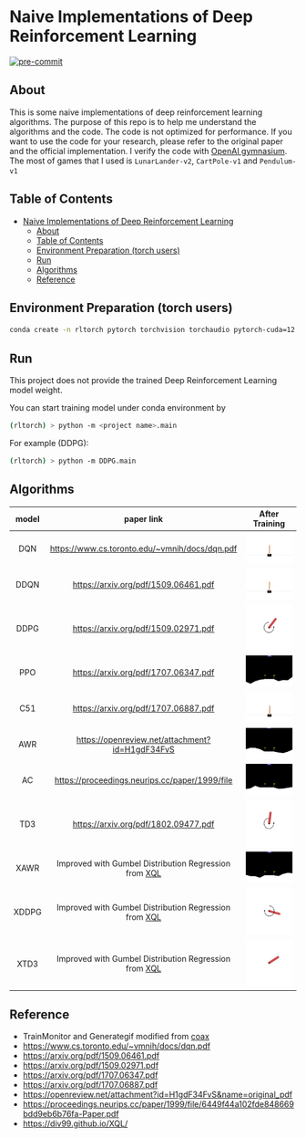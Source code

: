 # Naive Implementations of Deep Reinforcement Learning

[![pre-commit](https://img.shields.io/badge/pre--commit-enabled-brightgreen?logo=pre-commit&logoColor=white)](https://github.com/pre-commit/pre-commit)

## About

This is some naive implementations of deep reinforcement learning algorithms. The purpose of this repo is to help me understand the algorithms and the code. The code is not optimized for performance. If you want to use the code for your research, please refer to the original paper and the official implementation. I verify the code with [OpenAI gymnasium](https://github.com/Farama-Foundation/Gymnasiu). The most of games that I used is `LunarLander-v2`, `CartPole-v1` and `Pendulum-v1`

<!-- ## Enviornment Preparation

- common lib

  ```bash
  conda install jupyter pandas colorama pylint yapf seaborn scipy scikit-learn tqdm tensorboardx==2.5.* tensorboard==2.* pillow -y -c conda-forge
  ```

- gymnasium
  - install gymnasium

    ```bash
    conda install gymnasium pyglet pygame gymnasium-box2d -c conda-forge
    ```

- gymnasium + pytorch

  ```bash
  conda install pytorch torchvision torchaudio -c pytorch
  ```

- gymnasium + TF2

  ```bash
  conda install tensorflow -c conda-forge
  ```

- gymnasium + jax

  ```bash
  conda install jax chex optax dm-haiku jaxlib Jraph -c conda-forge
  pip install coax
  ``` -->

## Table of Contents

- [Naive Implementations of Deep Reinforcement Learning](#naive-implementations-of-deep-reinforcement-learning)
  - [About](#about)
  - [Table of Contents](#table-of-contents)
  - [Environment Preparation (torch users)](#environment-preparation-torch-users)
  - [Run](#run)
  - [Algorithms](#algorithms)
  - [Reference](#reference)

## Environment Preparation (torch users)

```bash
conda create -n rltorch pytorch torchvision torchaudio pytorch-cuda=12.1 gymnasium pyglet pygame gymnasium-box2d colorama pylint yapf tqdm 'tensorboardx>=2.5.0' 'tensorboard>2.0' pillow matplotlib scipy seaborn ipykernel -c conda-forge -c pytorch -c nvidia
```

## Run

This project does not provide the trained Deep Reinforcement Learning model weight.

You can start training model under conda environment by

```bash
(rltorch) > python -m <project name>.main
```

For example (DDPG):

```bash
(rltorch) > python -m DDPG.main
```

## Algorithms

| model |                                      paper link                                      |           After Training           |
| :---: | :----------------------------------------------------------------------------------: | :--------------------------------: |
|  DQN  |                    https://www.cs.toronto.edu/~vmnih/docs/dqn.pdf                    |    ![DQN](DQN/DQNAgent_200.gif)    |
| DDQN  |                         https://arxiv.org/pdf/1509.06461.pdf                         |  ![DDQN](DDQN/DDQNAgent_100.gif)   |
| DDPG  |                         https://arxiv.org/pdf/1509.02971.pdf                         |  ![DDPG](DDPG/DDPGAgent_200.gif)   |
|  PPO  |                         https://arxiv.org/pdf/1707.06347.pdf                         |    ![PPO](PPO/PPOAgent_200.gif)    |
|  C51  |                         https://arxiv.org/pdf/1707.06887.pdf                         |    ![C51](C51/C51Agent_100.gif)    |
|  AWR  |                   https://openreview.net/attachment?id=H1gdF34FvS                    |    ![AWR](AWR/AWRAgent_200.gif)    |
|  AC   |                    https://proceedings.neurips.cc/paper/1999/file                    |     ![AC](AC/A2CAgent_600.gif)     |
|  TD3  |                         https://arxiv.org/pdf/1802.09477.pdf                         |    ![TD3](TD3/TD3Agent_100.gif)    |
| XAWR  | Improved with Gumbel Distribution Regression from [XQL](https://div99.github.io/XQL) |  ![XAWR](XAWR/XAWRAgent_100.gif)   |
| XDDPG | Improved with Gumbel Distribution Regression from [XQL](https://div99.github.io/XQL) | ![XDDPG](XDDPG/XDDPGAgent_200.gif) |
| XTD3  | Improved with Gumbel Distribution Regression from [XQL](https://div99.github.io/XQL) |  ![XTD3](XTD3/XTD3Agent_100.gif)   |

## Reference

- TrainMonitor and Generategif modified from [coax](https://github.com/coax-dev/coax)
- https://www.cs.toronto.edu/~vmnih/docs/dqn.pdf
- https://arxiv.org/pdf/1509.06461.pdf
- https://arxiv.org/pdf/1509.02971.pdf
- https://arxiv.org/pdf/1707.06347.pdf
- https://arxiv.org/pdf/1707.06887.pdf
- https://openreview.net/attachment?id=H1gdF34FvS&name=original_pdf
- https://proceedings.neurips.cc/paper/1999/file/6449f44a102fde848669bdd9eb6b76fa-Paper.pdf
- https://div99.github.io/XQL/
